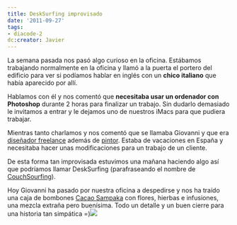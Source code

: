 ```yaml
---
title: DeskSurfing improvisado
date: '2011-09-27'
tags:
- diacode-2
dc:creator: Javier
---
```


La semana pasada nos pasó algo curioso en la oficina. Estábamos trabajando normalmente en la oficina y llamó a la puerta el portero del edificio para ver si podíamos hablar en inglés con un 
**chico italiano**
 que había aparecido por allí.

Hablamos con él y nos comentó que 
**necesitaba usar un ordenador con Photoshop**
 durante 2 horas para finalizar un trabajo. Sin dudarlo demasiado le invitamos a entrar y le dejamos uno de nuestros iMacs para que pudiera trabajar.

Mientras tanto charlamos y nos comentó que se llamaba Giovanni y que era 
[diseñador freelance](http://www.giniart.net) además de 
[pintor](http://www.giovannicara.net/). Estaba de vacaciones en España y necesitaba hacer unas modificaciones para un trabajo de un cliente.

De esta forma tan improvisada estuvimos una mañana haciendo algo así que podríamos llamar DeskSurfing (parafraseando el nombre de 
[CouchSourfing](http://en.wikipedia.org/wiki/CouchSurfing)).

Hoy Giovanni ha pasado por nuestra oficina a despedirse y nos ha traído una caja de bombones 
[Cacao Sampaka](http://www.cacaosampaka.com/) con flores, hierbas e infusiones, una mezcla extraña pero buenísima. Todo un detalle y un buen cierre para una historia tan simpática =)![](http://blog.diacode.com/wp-content/uploads/2011/09/bombones.jpg)
